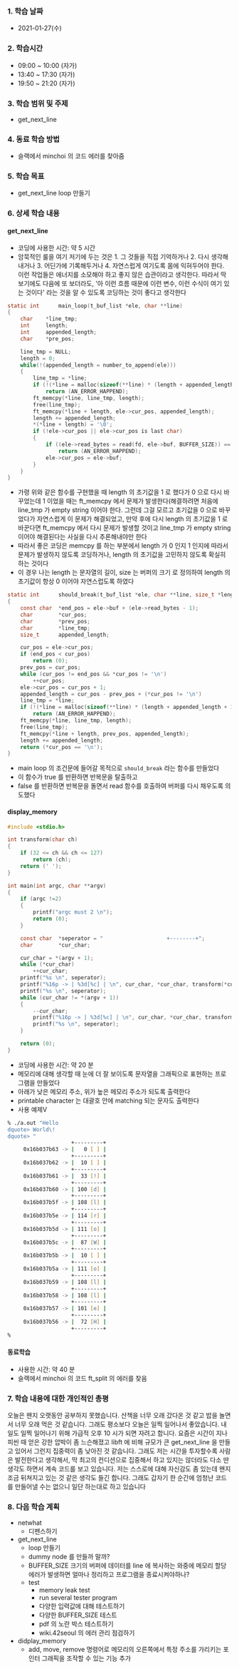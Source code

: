 ### 1. 학습 날짜

- 2021-01-27(수)

### 2. 학습시간

- 09:00 ~ 10:00 (자가)
- 13:40 ~ 17:30 (자가)
- 19:50 ~ 21:20 (자가)

### 3. 학습 범위 및 주제

- get\_next\_line

### 4. 동료 학습 방법

- 슬랙에서 minchoi 의 코드 에러를 찾아줌

### 5. 학습 목표

- get\_next\_line loop 만들기

### 6. 상세 학습 내용

#### get\_next\_line

- 코딩에 사용한 시간: 약 5 시간
- 암묵적인 룰을 여기 저기에 두는 것은 1. 그 것들을 직접 기억하거나 2. 다시 생각해내거나 3. 어딘가에 기록해두거나 4. 자연스럽게 여기도록 몸에 익혀두어야 한다. 이런 작업들은 에너지를 소모해야 하고 좋지 않은 습관이라고 생각한다. 따라서 딱 보기에도 다음에 또 보더라도, '아 이런 흐름 때문에 이런 변수, 이런 수식이 여기 있는 것이다' 라는 것을 알 수 있도록 코딩하는 것이 좋다고 생각한다

```c
static int		main_loop(t_buf_list *ele, char **line)
{
	char	*line_tmp;
	int		length;
	int		appended_length;
	char	*pre_pos;

	line_tmp = NULL;
	length = 0;
	while(!(appended_length = number_to_append(ele)))
	{
		line_tmp = *line;
		if (!(*line = malloc(sizeof(**line) * (length + appended_length + 1))))
			return (AN_ERROR_HAPPEND);
		ft_memcpy(*line, line_tmp, length);
		free(line_tmp);
		ft_memcpy(*line + length, ele->cur_pos, appended_length);
		length += appended_length;
		*(*line + length) = '\0';
		if (!ele->cur_pos || ele->cur_pos is last char)
		{
			if ((ele->read_bytes = read(fd, ele->buf, BUFFER_SIZE)) == -1)
				return (AN_ERROR_HAPPEND);
			ele->cur_pos = ele->buf;
		}
	}
}
```

- 가령 위와 같은 함수를 구현했을 때 length 의 초기값을 1 로 했다가 0 으로 다시 바꾸었는데 1 이었을 때는 ft\_memcpy 에서 문제가 발생한다(해결하려면 처음에 line\_tmp 가 empty string 이어야 한다. 그런데 그걸 모르고 초기값을 0 으로 바꾸었다가 자연스럽게 이 문제가 해결되었고, 만약 후에 다시 length 의 초기값을 1 로 바꾼다면 ft\_memcpy 에서 다시 문제가 발생할 것이고 line\_tmp 가 empty string 이어야 해결된다는 사실을 다시 추론해내야만 한다
- 따라서 좋은 코딩은 memcpy 를 하는 부분에서 length 가 0 인지 1 인지에 따라서 문제가 발생하지 않도록 코딩하거나, length 의 초기값을 고민하지 않도록 확실히 하는 것이다
- 이 경우 나는 length 는 문자열의 길이, size 는 버퍼의 크기 로 정의하여 length 의 초기값이 항상 0 이어야 자연스럽도록 하였다

```c
static int		should_break(t_buf_list *ele, char **line, size_t *length)
{
	const char	*end_pos = ele->buf + (ele->read_bytes - 1);
	char		*cur_pos;
	char		*prev_pos;
	char		*line_tmp;
	size_t		appended_length;

	cur_pos = ele->cur_pos;
	if (end_pos < cur_pos)
		return (0);
	prev_pos = cur_pos;
	while (cur_pos != end_pos && *cur_pos != '\n')
		++cur_pos;
	ele->cur_pos = cur_pos + 1;
	appended_length = cur_pos - prev_pos + (*cur_pos != '\n')
	line_tmp = *line;
	if (!(*line = malloc(sizeof(**line) * (length + appended_length + 1))))
		return (AN_ERROR_HAPPEND);
	ft_memcpy(*line, line_tmp, length);
	free(line_tmp);
	ft_memcpy(*line + length, prev_pos, appended_length);
	length += appended_length;
	return (*cur_pos == '\n');
}
```

- main loop 의 조건문에 들어갈 목적으로 `should_break` 라는 함수를 만들었다
- 이 함수가 true 를 반환하면 반복문을 탈출하고
- false 를 반환하면 반복문을 돌면서 read 함수를 호출하여 버퍼를 다시 채우도록 의도했다

#### display\_memory

```c
#include <stdio.h>

int transform(char ch) 
{
    if (32 <= ch && ch <= 127)
        return (ch);
    return (' ');
}

int main(int argc, char **argv)
{
    if (argc !=2)
    {   
        printf("argc must 2 \n");
        return (0);
    }   

    const char  *seperator = "                    +--------+";
    char        *cur_char;

    cur_char = *(argv + 1); 
    while (*cur_char)
        ++cur_char;
    printf("%s \n", seperator);
    printf("%16p -> | %3d[%c] | \n", cur_char, *cur_char, transform(*cur_char));
    printf("%s \n", seperator);
    while (cur_char != *(argv + 1)) 
    {   
        --cur_char;
        printf("%16p -> | %3d[%c] | \n", cur_char, *cur_char, transform(*cur_char));
        printf("%s \n", seperator);
    }   

    return (0);
}
```

- 코딩에 사용한 시간: 약 20 분
- 메모리에 대해 생각할 때 눈에 더 잘 보이도록 문자열을 그래픽으로 표현하는 프로그램을 만들었다
- 아래가 낮은 메모리 주소, 위가 높은 메모리 주소가 되도록 출력한다
- printable character 는 대괄호 안에 matching 되는 문자도 출력한다
- 사용 예제V

```zsh
% ./a.out "Hello
dquote> World\!
dquote> "
                    +---------+
     0x16b037b63 -> |   0 [ ] |
                    +---------+
     0x16b037b62 -> |  10 [ ] |
                    +---------+
     0x16b037b61 -> |  33 [!] |
                    +---------+
     0x16b037b60 -> | 100 [d] |
                    +---------+
     0x16b037b5f -> | 108 [l] |
                    +---------+
     0x16b037b5e -> | 114 [r] |
                    +---------+
     0x16b037b5d -> | 111 [o] |
                    +---------+
     0x16b037b5c -> |  87 [W] |
                    +---------+
     0x16b037b5b -> |  10 [ ] |
                    +---------+
     0x16b037b5a -> | 111 [o] |
                    +---------+
     0x16b037b59 -> | 108 [l] |
                    +---------+
     0x16b037b58 -> | 108 [l] |
                    +---------+
     0x16b037b57 -> | 101 [e] |
                    +---------+
     0x16b037b56 -> |  72 [H] |
                    +---------+
%
```

#### 동료학습

- 사용한 시간: 약 40 분
- 슬랙에서 minchoi 의 코드 ft\_split 의 에러를 찾음

### 7. 학습 내용에 대한 개인적인 총평

오늘은 왠지 오랫동안 공부하지 못했습니다. 산책을 너무 오래 갔다온 것 같고 밥을 놀면서 너무 오래 먹은 것 같습니다. 그래도 평소보다 오늘은 일찍 일어나서 좋았습니다. 내일도 일찍 일어나기 위해 가급적 오후 10 시가 되면 자려고 합니다. 요즘은 시간이 지나 피씬 때 얻은 강한 압박이 좀 느슨해졌고 libft 에 비해 규모가 큰 get\_next\_line 을 만들고 있어서 그런지 집중력이 좀 낮아진 것 같습니다. 그래도 저는 시간을 투자할수록 사람은 발전한다고 생각해서, 막 최고의 컨디션으로 집중해서 하고 있지는 않더라도 다소 딴생각도 하면서 계속 코드를 보고 있습니다. 저는 스스로에 대해 자신감도 좀 있는데 왠지 조금 뒤쳐지고 있는 것 같은 생각도 들긴 합니다. 그래도 갑자기 한 순간에 엄청난 코드를 만들어낼 수는 없으니 일단 하는대로 하고 있습니다

### 8. 다음 학습 계획

- netwhat
  - 디펜스하기
- get\_next\_line
  - loop 만들기
  - dummy node 를 만들까 말까?
  - BUFFER\_SIZE 크기의 버퍼에 데이터를 line 에 복사하는 와중에 메모리 할당 에러가 발생하면 얼마나 정리하고 프로그램을 종료시켜야하나?
  - test
    - memory leak test
    - run several tester program
    - 다양한 입력값에 대해 테스트하기
    - 다양한 BUFFER\_SIZE 테스트
    - pdf 의 노란 박스 테스트하기
    - wiki.42seoul 의 에러 관리 점검하기
- didplay\_memory
  - add, move, remove 명령어로 메모리의 오른쪽에서 특정 주소를 가리키는 포인터 그래픽을 조작할 수 있는 기능 추가
